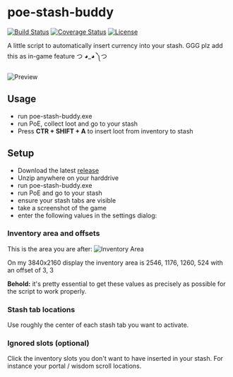 # poe-stash-buddy

[![Build Status](https://travis-ci.org/casid/poe-stash-buddy.svg?branch=master)](https://travis-ci.org/casid/poe-stash-buddy)
[![Coverage Status](https://coveralls.io/repos/github/casid/poe-stash-buddy/badge.svg?branch=master)](https://coveralls.io/github/casid/poe-stash-buddy?branch=master)
[![License](https://img.shields.io/badge/license-Apache%202.0-blue.svg)](https://raw.githubusercontent.com/casid/poe-stash-buddy/master/LICENSE)

A little script to automatically insert currency into your stash. GGG plz add this as in-game feature つ ◕_◕ ༽つ

![Preview](https://github.com/casid/poe-stash-buddy/raw/master/preview.gif "Preview")

## Usage
- run poe-stash-buddy.exe
- run PoE, collect loot and go to your stash
- Press **CTR + SHIFT + A** to insert loot from inventory to stash

## Setup
- Download the latest [release](https://github.com/casid/poe-stash-buddy/releases)
- Unzip anywhere on your harddrive
- run poe-stash-buddy.exe
- run PoE and go to your stash
- ensure your stash tabs are visible
- take a screenshot of the game 
- enter the following values in the settings dialog:

### Inventory area and offsets
This is the area you are after:
![Inventory Area](https://github.com/casid/poe-stash-buddy/raw/master/inventory-area.png "Inventory Area")

On my 3840x2160 display the inventory area is 2546, 1176, 1260, 524 with an offset of 3, 3

**Behold:** it's pretty essential to get these values as precisely as possible for the script to work properly.

### Stash tab locations
Use roughly the center of each stash tab you want to activate.

### Ignored slots (optional)
Click the inventory slots you don't want to have inserted in your stash. For instance your portal / wisdom scroll locations.
